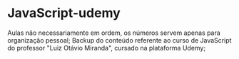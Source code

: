 # JavaScript-udemy
Aulas não necessariamente em ordem, os números servem apenas para organização pessoal;
Backup do conteúdo referente ao curso de JavaScript do professor "Luiz Otávio Miranda", cursado na plataforma Udemy;

